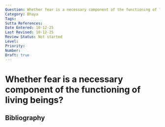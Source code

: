 ```yaml
---
Question: Whether fear is a necessary component of the functioning of living beings?
Category: Bhaya
Tags: 
Sutta References: 
Date Entered: 10-12-25
Last Revised: 10-12-25
Review Status: Not started
Level: 
Priority: 
Number: 
Draft: true
---
```


# Whether fear is a necessary component of the functioning of living beings?

## Bibliography

<!-- 

Notes:



-->